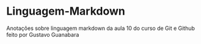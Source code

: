# Linguagem-Markdown
 Anotações sobre linguagem markdown da aula 10 do curso de Git e Github feito por Gustavo Guanabara
